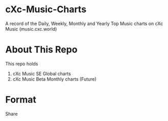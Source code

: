 # cXc-Music-Charts
A record of the Daily, Weekly, Monthly and Yearly Top Music charts on cXc Music (music.cxc.world)

# About This Repo
This repo holds 
1. cXc Music SE Global charts
2. cXc Music Beta Monthly charts (Future)

# Format
Share
<!--stackedit_data:
eyJoaXN0b3J5IjpbMTY0NTI5MzMyNF19
-->